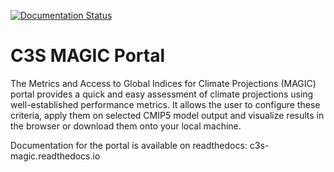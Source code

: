 [![Documentation Status](https://readthedocs.org/projects/c3s-magic/badge/?version=latest)](https://c3s-magic.readthedocs.io/en/install-documentation/?badge=latest)

# C3S MAGIC Portal

The Metrics and Access to Global Indices for Climate Projections (MAGIC) portal provides a quick and easy assessment of climate projections using well-established performance metrics. It allows the user to configure these criteria, apply them on selected CMIP5 model output and visualize results in the browser or download them onto your local machine.

Documentation for the portal is available on readthedocs: c3s-magic.readthedocs.io
